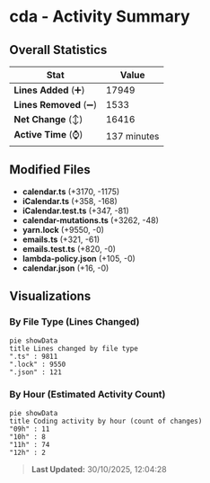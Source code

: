 # cda - Activity Summary 

## Overall Statistics

| Stat                   | Value                                                             |
| ---------------------- | ----------------------------------------------------------------- |
| **Lines Added** (➕)   | 17949                                          |
| **Lines Removed** (➖) | 1533                                        |
| **Net Change** (↕)    | 16416                |
| **Active Time** (⌚)   | 137 minutes |


## Modified Files
- **calendar.ts** (+3170, -1175)
- **iCalendar.ts** (+358, -168)
- **iCalendar.test.ts** (+347, -81)
- **calendar-mutations.ts** (+3262, -48)
- **yarn.lock** (+9550, -0)
- **emails.ts** (+321, -61)
- **emails.test.ts** (+820, -0)
- **lambda-policy.json** (+105, -0)
- **calendar.json** (+16, -0)

## Visualizations

### By File Type (Lines Changed)

```mermaid
pie showData
title Lines changed by file type
".ts" : 9811
".lock" : 9550
".json" : 121
```

### By Hour (Estimated Activity Count)

```mermaid
pie showData
title Coding activity by hour (count of changes)
"09h" : 11
"10h" : 8
"11h" : 74
"12h" : 2
```


> **Last Updated:** 30/10/2025, 12:04:28